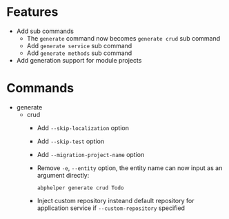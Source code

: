 # Features

* Add sub commands
    * The `generate` command now becomes `generate crud` sub command
    * Add `generate service` sub command
    * Add `generate methods` sub command
* Add generation support for module projects

# Commands

* generate
    * crud
        * Add `--skip-localization` option
        * Add `--skip-test`  option
        * Add `--migration-project-name` option
        * Remove `-e`, `--entity` option, the entity name can now input as an argument directly:

            `abphelper generate crud Todo`

        * Inject custom repository insteand default repository for application service if `--custom-repository` specified